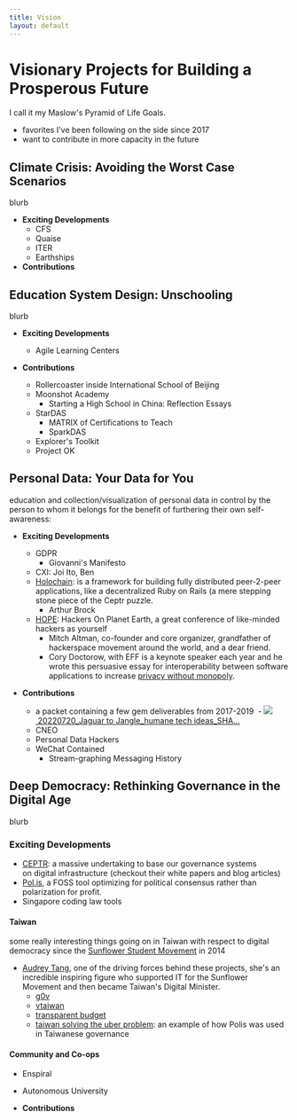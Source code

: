 ```yaml
---
title: Vision
layout: default
---
```


# Visionary Projects for Building a Prosperous Future

I call it my Maslow's Pyramid of Life Goals. 

- favorites I've been following on the side since 2017
- want to contribute in more capacity in the future




## Climate Crisis: Avoiding the Worst Case Scenarios
blurb

- **Exciting Developments**
	- CFS
	- Quaise
	- ITER
	- Earthships
- **Contributions**


## Education System Design: Unschooling
blurb

- **Exciting Developments**
	- Agile Learning Centers

- **Contributions**
	- Rollercoaster inside International School of Beijing
	- Moonshot Academy
		- Starting a High School in China: Reflection Essays 
	- StarDAS
		- MATRIX of Certifications to Teach
		- SparkDAS
	- Explorer's Toolkit
	- Project OK

## Personal Data: Your Data for You
education and collection/visualization of personal data in control by the person to whom it belongs for the benefit of furthering their own self-awareness:

- **Exciting Developments**
	- GDPR
		- Giovanni's Manifesto
	- CXI: Joi Ito, Ben
	- [Holochain](https://www.youtube.com/watch?v=hyCtYrHJebs&ab_channel=Holochain): is a framework for building fully distributed peer-2-peer applications, like a decentralized Ruby on Rails (a mere stepping stone piece of the Ceptr puzzle. 
		- Arthur Brock
	- [HOPE](https://hope.net/): Hackers On Planet Earth, a great conference of like-minded hackers as yourself
		- Mitch Altman, co-founder and core organizer, grandfather of hackerspace movement around the world, and a dear friend.
		- Cory Doctorow, with EFF is a keynote speaker each year and he wrote this persuasive essay for interoperability between software applications to increase [privacy without monopoly](link).

- **Contributions**
	- a packet containing a few gem deliverables from 2017-2019
		 - [![](https://ci4.googleusercontent.com/proxy/qYa6_H461C21RR-qYIwSBcI7qqS9WSiFAN0DaF9sKsbdOZ5S3C-vrr7s_W7pzqFo7qGPHn6zXYPCgzf3sLpi6Csr9HA9gNV6rWRnwUrSjrNGKy8ubI-d=s0-d-e1-ft#https://ssl.gstatic.com/docs/doclist/images/icon_10_generic_list.png) 20220720_Jaguar to Jangle_humane tech ideas_SHA...](https://drive.google.com/file/d/1LCCAGkrfgqlcU-C37bg-OHQiLvKNE9Xw/view?usp=drive_web)
	- CNEO
	- Personal Data Hackers
	- WeChat Contained
		- Stream-graphing Messaging History 
  

## Deep Democracy: Rethinking Governance in the Digital Age
blurb

### Exciting Developments
- [CEPTR](https://ceptr.org/): a massive undertaking to base our governance systems on digital infrastructure (checkout their white papers and blog articles)
- [Pol.is](https://pol.is/home), a FOSS tool optimizing for political consensus rather than polarization for profit.  
- Singapore coding law tools

#### Taiwan
some really interesting things going on in Taiwan with respect to digital democracy since the [Sunflower Student Movement](https://en.wikipedia.org/wiki/Sunflower_Student_Movement) in 2014
- [Audrey Tang](https://en.wikipedia.org/wiki/Audrey_Tang), one of the driving forces behind these projects, she's an incredible inspiring figure who supported IT for the Sunflower Movement and then became Taiwan's Digital Minister. 
	- [g0v](https://g0v.tw/)
	- [vtaiwan](https://info.vtaiwan.tw/)
	- [transparent budget](http://budget.g0v.tw/budget)
	- [taiwan solving the uber problem](https://richdecibels.medium.com/how-taiwan-solved-the-uber-problem-29fd2358a284): an example of how Polis was used in Taiwanese governance  

#### Community and Co-ops
- Enspiral
- Autonomous University 




- **Contributions**






  

